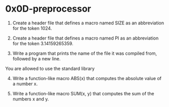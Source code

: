 # 0x0D-preprocessor

1. Create a header file that defines a macro named SIZE as an abbreviation for the token 1024.

2. Create a header file that defines a macro named PI as an abbreviation for the token 3.14159265359.

3. Write a program that prints the name of the file it was compiled from, followed by a new line.

You are allowed to use the standard library

4. Write a function-like macro ABS(x) that computes the absolute value of a number x.

5. Write a function-like macro SUM(x, y) that computes the sum of the numbers x and y.
